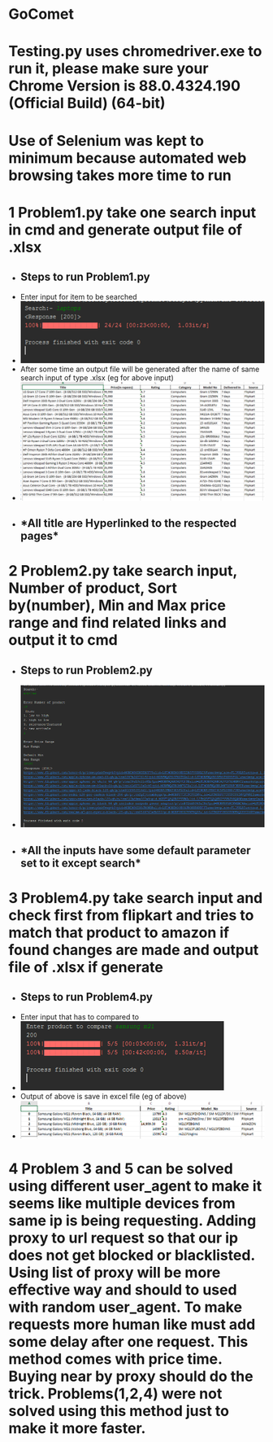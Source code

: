 # GoComet
# Testing.py uses chromedriver.exe to run it, please make sure your Chrome Version is 88.0.4324.190 (Official Build) (64-bit)
# Use of Selenium was kept to minimum because automated web browsing takes more time to run
# 1 Problem1.py take one search input in cmd and generate output file of .xlsx 
- <h2>Steps to run Problem1.py
- Enter input for item to be searched
- ![P1](https://github.com/Rishabhjaiswal0111/GoComet/blob/master/gocomet/img/img/p1.PNG)
- After some time an output file will be generated after the name of same search input of type .xlsx (eg for above input)
- ![P2](https://github.com/Rishabhjaiswal0111/GoComet/blob/master/gocomet/img/img/p2.PNG)
- <h2>*All title are Hyperlinked to the respected pages*

# 2 Problem2.py take search input, Number of product, Sort by(number), Min and Max price range and find related links and output it to cmd
- <h2>Steps to run Problem2.py
- ![P3](https://github.com/Rishabhjaiswal0111/GoComet/blob/master/gocomet/img/img/p3.PNG)
- <h2>*All the inputs have some default parameter set to it except search*

# 3 Problem4.py take search input and check first from flipkart and tries to match that product to amazon if found changes are made and output file of .xlsx if generate
- <h2>Steps to run Problem4.py
- Enter input that has to compared to
- ![P4](https://github.com/Rishabhjaiswal0111/GoComet/blob/master/gocomet/img/img/p4.PNG)
- Output of above is save in excel file (eg of above)
- ![P5](https://github.com/Rishabhjaiswal0111/GoComet/blob/master/gocomet/img/img/p5.PNG)

# 4 Problem 3 and 5 can be solved using different user_agent to make it seems like multiple devices from same ip is being requesting. Adding proxy to url request so that our ip does not get blocked or blacklisted. Using list of proxy will be more effective way and should to used with random user_agent. To make requests more human like must add some delay after one request. This method comes with price time. Buying near by proxy should do the trick. Problems(1,2,4) were not solved using this method just to make it more faster.
